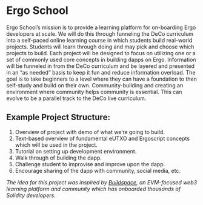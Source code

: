 # Ergo School

Ergo School’s mission is to provide a learning platform for on-boarding Ergo developers at scale. We will do this through funneling the DeCo curriculum into a self-paced online learning course in which students build real-world projects. 
Students will learn through doing and may pick and choose which projects to build. Each project will be designed to focus on utilizing one or a set of commonly used core concepts in building dapps on Ergo. Information will be funneled in from the DeCo curriculum and be layered and presented in an “as needed” basis to keep it fun and reduce information overload. The goal is to take beginners to a level where they can have a foundation to then self-study and build on their own. Community-building and creating an environment where community helps community is essential. This can evolve to be a parallel track to the DeCo live curriculum. 

## Example Project Structure: 
1. Overview of project with demo of what we’re going to build.
2. Text-based overview of fundamental eUTXO and Ergoscript concepts which will be used in the project. 
3. Tutorial on setting up development environment. 
4. Walk through of building the dapp. 
5. Challenge student to improvise and improve upon the dapp. 
6. Encourage sharing of the dapp with community, social media, etc. 

*The idea for this project was inspired by [Buildspace](http://buildspace.so), an EVM-focused web3 learning platform and community which has onboarded thousands of Solidity developers.*